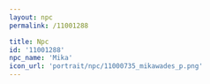 ```yaml
---
layout: npc
permalink: /11001288

title: Npc
id: '11001288'
npc_name: 'Mika'
icon_url: 'portrait/npc/11000735_mikawades_p.png'
---
```

